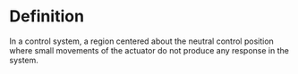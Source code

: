 # Definition

In a control system, a region centered about the neutral control
position where small movements of the actuator do not produce any
response in the system.
